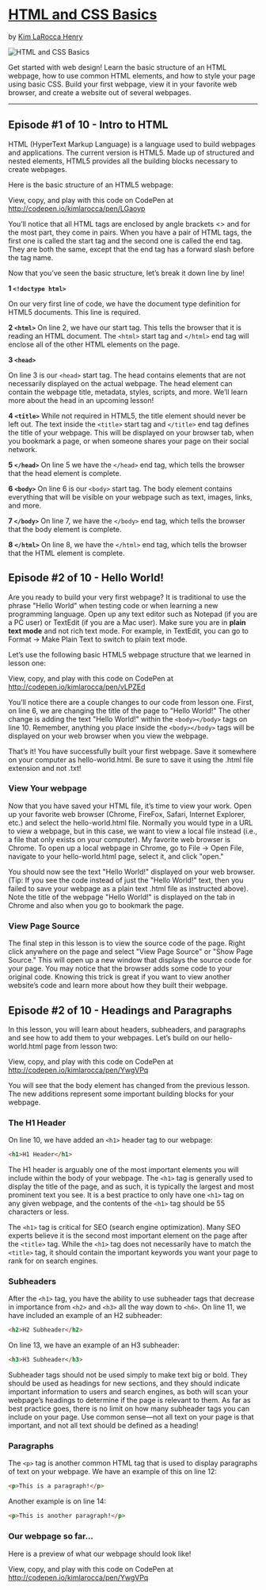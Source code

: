 # [HTML and CSS Basics](http://gohighbrow.com/portfolio/html-and-css-basics/)

by [Kim LaRocca Henry](http://gohighbrow.com/team/kim-larocca-henry/)

![HTML and CSS Basics](http://gohighbrow.com/wp-content/uploads/2016/11/technology_HTML-and-CSS-Basics-01.png)

Get started with web design! Learn the basic structure of an HTML webpage, how to use common HTML elements, and how to style your page using basic CSS. Build your first webpage, view it in your favorite web browser, and create a website out of several webpages.

---

## Episode #1 of 10 - Intro to HTML

HTML (HyperText Markup Language) is a language used to build webpages and applications. The current version is HTML5. Made up of structured and nested elements, HTML5 provides all the building blocks necessary to create webpages.

Here is the basic structure of an HTML5 webpage:

View, copy, and play with this code on CodePen at http://codepen.io/kimlarocca/pen/LGaoyp

You’ll notice that all HTML tags are enclosed by angle brackets <> and for the most part, they come in pairs. When you have a pair of HTML tags, the first one is called the start tag and the second one is called the end tag. They are both the same, except that the end tag has a forward slash before the tag name.

Now that you’ve seen the basic structure, let’s break it down line by line!

**1 `<!doctype html>`**

On our very first line of code, we have the document type definition for HTML5 documents. This line is required.

**2 `<html>`**
On line 2, we have our <html> start tag. This tells the browser that it is reading an HTML document. The `<html>` start tag and `</html>` end tag will enclose all of the other HTML elements on the page.

**3 `<head>`**

On line 3 is our `<head>` start tag. The head contains elements that are not necessarily displayed on the actual webpage. The head element can contain the webpage title, metadata, styles, scripts, and more. We’ll learn more about the head in an upcoming lesson!

**4 `<title>`**
While not required in HTML5, the title element should never be left out. The text inside the `<title>` start tag and `</title>` end tag defines the title of your webpage. This will be displayed on your browser tab, when you bookmark a page, or when someone shares your page on their social network.

**5 `</head>`**
On line 5 we have the `</head>` end tag, which tells the browser that the head element is complete.

**6 `<body>`**
On line 6 is our `<body>` start tag. The body element contains everything that will be visible on your webpage such as text, images, links, and more.

**7 `</body>`**
On line 7, we have the `</body>` end tag, which tells the browser that the body element is complete.

**8 `</html>`**
On line 8, we have the `</html>` end tag, which tells the browser that the HTML element is complete.

## Episode #2 of 10 - Hello World!

Are you ready to build your very first webpage? It is traditional to use the phrase "Hello World" when testing code or when learning a new programming language. Open up any text editor such as Notepad (if you are a PC user) or TextEdit (if you are a Mac user). Make sure you are in **plain text mode** and not rich text mode. For example, in TextEdit, you can go to Format -> Make Plain Text to switch to plain text mode.

Let’s use the following basic HTML5 webpage structure that we learned in lesson one:

View, copy, and play with this code on CodePen at http://codepen.io/kimlarocca/pen/vLPZEd

You’ll notice there are a couple changes to our code from lesson one. First, on line 6, we are changing the title of the page to "Hello World!" The other change is adding the text "Hello World!" within the `<body></body>` tags on line 10. Remember, anything you place inside the `<body></body>` tags will be displayed on your web browser when you view the webpage.

That’s it! You have successfully built your first webpage. Save it somewhere on your computer as hello-world.html. Be sure to save it using the .html file extension and not .txt!

### View Your webpage

Now that you have saved your HTML file, it’s time to view your work. Open up your favorite web browser (Chrome, FireFox, Safari, Internet Explorer, etc.) and select the hello-world.html file. Normally you would type in a URL to view a webpage, but in this case, we want to view a local file instead (i.e., a file that only exists on your computer). My favorite web browser is Chrome. To open up a local webpage in Chrome, go to File -> Open File, navigate to your hello-world.html page, select it, and click "open."

You should now see the text "Hello World!" displayed on your web browser. (Tip: If you see the code instead of just the "Hello World!" text, then you failed to save your webpage as a plain text .html file as instructed above). Note the title of the webpage "Hello World!" is displayed on the tab in Chrome and also when you go to bookmark the page.

### View Page Source

The final step in this lesson is to view the source code of the page. Right click anywhere on the page and select "View Page Source" or "Show Page Source." This will open up a new window that displays the source code for your page. You may notice that the browser adds some code to your original code. Knowing this trick is great if you want to view another website’s code and learn more about how they built their webpage.

## Episode #2 of 10 - Headings and Paragraphs

In this lesson, you will learn about headers, subheaders, and paragraphs and see how to add them to your webpages. Let’s build on our hello-world.html page from lesson two:

View, copy, and play with this code on CodePen at http://codepen.io/kimlarocca/pen/YwgVPq

You will see that the body element has changed from the previous lesson. The new additions represent some important building blocks for your webpage.

### The H1 Header

On line 10, we have added an `<h1>` header tag to our webpage:

```html
<h1>H1 Header</h1>
```

The H1 header is arguably one of the most important elements you will include within the body of your webpage. The `<h1>` tag is generally used to display the title of the page, and as such, it is typically the largest and most prominent text you see. It is a best practice to only have one `<h1>` tag on any given webpage, and the contents of the `<h1>` tag should be 55 characters or less.

The `<h1>` tag is critical for SEO (search engine optimization). Many SEO experts believe it is the second most important element on the page after the `<title>` tag. While the `<h1>` tag does not necessarily have to match the `<title>` tag, it should contain the important keywords you want your page to rank for on search engines.

### Subheaders

After the `<h1>` tag, you have the ability to use subheader tags that decrease in importance from `<h2>` and `<h3>` all the way down to `<h6>`. On line 11, we have included an example of an H2 subheader:

```html
<h2>H2 Subheader</h2>
```

On line 13, we have an example of an H3 subheader:

```html
<h3>H3 Subheader</h3>
```

Subheader tags should not be used simply to make text big or bold. They should be used as headings for new sections, and they should indicate important information to users and search engines, as both will scan your webpage’s headings to determine if the page is relevant to them. As far as best practice goes, there is no limit on how many subheader tags you can include on your page. Use common sense—not all text on your page is that important, and not all text should be defined as a heading!

### Paragraphs

The `<p>` tag is another common HTML tag that is used to display paragraphs of text on your webpage. We have an example of this on line 12:

```html
<p>This is a paragraph!</p>
```

Another example is on line 14:

```html
<p>This is another paragraph!</p>
```

### Our webpage so far...

Here is a preview of what our webpage should look like!

View, copy, and play with this code on CodePen at http://codepen.io/kimlarocca/pen/YwgVPq
